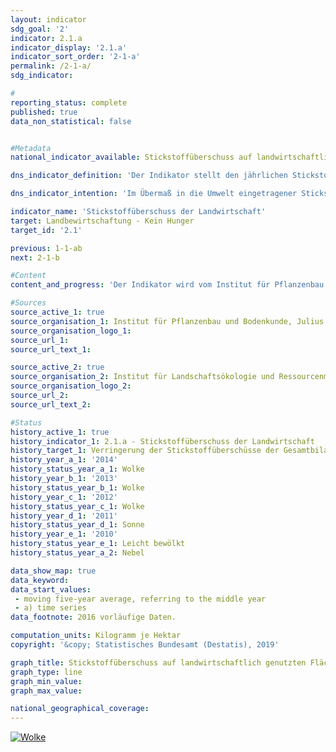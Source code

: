 ```yaml
---                   
layout: indicator                   
sdg_goal: '2'                   
indicator: 2.1.a                   
indicator_display: '2.1.a'                   
indicator_sort_order: '2-1-a'                   
permalink: /2-1-a/                   
sdg_indicator:                    

#                   
reporting_status: complete                   
published: true                   
data_non_statistical: false                   


#Metadata                   
national_indicator_available: Stickstoffüberschuss auf landwirtschaftlich genutzten Flächen                   

dns_indicator_definition: 'Der Indikator stellt den jährlichen Stickstoffüberschuss für den Sektor Landwirtschaft, berechnet als Stickstoffzufuhr abzüglich Abfuhr von Stickstoff, in Kilogramm (kg) je Hektar (ha) landwirtschaftlich genutzter Fläche dar.'                   

dns_indicator_intention: 'Im Übermaß in die Umwelt eingetragener Stickstoff führt zur Belastung von Grund- und Oberflächenwasser, zur Überversorgung von Binnengewässern, Meeren und Landökosystemen mit Nährstoffen (Eutrophierung), zur Entstehung von Treibhausgasen und versauernden Luftschadstoffen mit negativen Folgen für Klima, Artenvielfalt und Landschaftsqualität. Für den Zeitraum 2028 bis 2032 soll im Mittel eine Verringerung der Stickstoffüberschüsse der Gesamtbilanz für Deutschland auf 70 Kilogramm je Hektar landwirtschaftlich genutzter Fläche pro Jahr erreicht werden.'                   

indicator_name: 'Stickstoffüberschuss der Landwirtschaft'                   
target: Landbewirtschaftung - Kein Hunger                   
target_id: '2.1'                   

previous: 1-1-ab                   
next: 2-1-b                   

#Content                    
content_and_progress: 'Der Indikator wird vom Institut für Pflanzenbau und Bodenkunde des Julius Kühn-Instituts und dem Institut für Landschaftsökologie und Ressourcenmanagement der Universität Gießen berechnet. Bei der Berechnung werden Stickstoffzufuhren durch Düngemittel, aus biologischer Stickstofffixierung, durch atmosphärische Einträge, die nicht von der Landwirtschaft emittiert wurden, durch Saat- und Pflanzgut sowie importierte und inländisch erzeugte Futtermittel berücksichtigt. Die Stickstoffabfuhr erfolgt über pflanzliche und tierische Marktprodukte.<br><br>Im Jahr 2016 waren Düngemittel mit 55,1&nbsp;% (107 Kilogramm Stickstoff je Hektar und Jahr) die wichtigste Komponente der Stickstoffzufuhr in der Gesamtbilanz. Futtermittel aus dem Inland trugen mit 22,4&nbsp;% (43 kg/ha), Futtermittel aus dem Ausland mit 12,1&nbsp;% (23 kg/ha), die biologische Stickstofffixierung mit 6,6&nbsp;% (13 kg/ha), die außerlandwirtschaftlichen Emissionen mit 2,0&nbsp;% (4 kg/ha), Saat- und Pflanzgut mit 0,7&nbsp;% (1 kg/ha) und Konfermente mit 1,1&nbsp;% (2 kg/ha) zur Stickstoffzufuhr bei. Während die Stickstoffzufuhr zwischen 1990 und 2016 um rund 9&nbsp;% verringert wurde, stieg die Stickstoffabfuhr zwischen 1990 und 2016 mit 41&nbsp;% deutlich stärker an. Dabei entfielen 2016 knapp drei Viertel der Stickstoffabfuhr aus der Landwirtschaft auf pflanzliche und ein Viertel auf tierische Marktprodukte.<br><br>Der Gesamtsaldo des Indikators wird nach dem Prinzip der Hoftor-Bilanz berechnet, somit werden Stickstoffflüsse im innerbetrieblichen Kreislauf nicht berücksichtigt. Als maßgebliche Zeitreihe für den Indikator dient das gleitende Fünfjahresmittel, welches sich jeweils aus dem Gesamtsaldo des betreffenden Jahres sowie der beiden Vor- und Folgejahre berechnet. Hierdurch werden witterungs- und marktabhängige jährliche Schwankungen ausgeglichen, die nicht von den landwirtschaftlichen Betrieben beeinflusst werden können. Der Indikator trifft keine Aussage zur regionalen Verteilung der Stickstoffüberschüsse. Auch wenn der für Deutschland als Ziel vorgegebene Durchschnittswert unterschritten wird, können regionale Stickstoffüberschüsse deutlich mehr als 70 Kilogramm je Hektar und Jahr betragen. <br><br>Der Stickstoffsaldo sank im Zeitraum von 1992 bis 2014 von 121 auf 97 Kilogramm je Hektar und Jahr (– 19,5&nbsp;%). Nach der starken Reduktion des Stickstoffüberschusses zu Beginn der Zeitreihe, ging der Stickstoffüberschuss zwischen 2010 und 2014 nur um 0,9&nbsp;% zurück. Setzt sich diese Entwicklung fort, kann eine Verringerung bis auf 70 Kilogramm je Hektar landwirtschaftlich genutzter Fläche im Jahresmittel 2028 bis 2032 nicht erreicht werden. <br><br>Der deutliche Rückgang des Stickstoffüberschusses Anfang der 1990er-Jahre resultierte aus einem reduzierten Düngemitteleinsatz und abnehmenden Tierbeständen in den neuen Bundesländern. Die vergleichsweise schwache Reduktion im weiteren Verlauf der Zeitreihe beruhte auf einem leichten Rückgang bei mineralischem Düngemitteleinsatz und höheren Erntemengen aufgrund des technischen Fortschritts in der Pflanzenproduktion und -züchtung (effizientere Stickstoffdüngung, Sortenspektrum) bei gleichzeitiger Ausweitung des Anbauumfangs ertragsstarker Kulturarten (Mais, Weizen) sowie einer verbesserten Futterverwertung bei den Nutztieren. <br><br>Der Indikator weist eine enge Beziehung zu den Indikatoren 3.2.a „Emissionen von Luftschadstoffen“, 6.1.b „Nitrat im Grundwasser“, 14.1.a „Stickstoffeintrag über die Zuflüsse in Nordund Ostsee“ und 15.2 „Eutrophierung der Ökosysteme“ auf.'                   

#Sources
source_active_1: true                           
source_organisation_1: Institut für Pflanzenbau und Bodenkunde, Julius Kühn-Institut                           
source_organisation_logo_1:                            
source_url_1:                            
source_url_text_1:                            

source_active_2: true                           
source_organisation_2: Institut für Landschaftsökologie und Ressourcenmanagement, Universität Gießen                           
source_organisation_logo_2:                            
source_url_2:                            
source_url_text_2:                            

#Status                   
history_active_1: true                   
history_indicator_1: 2.1.a - Stickstoffüberschuss der Landwirtschaft                   
history_target_1: Verringerung der Stickstoffüberschüsse der Gesamtbilanz für Deutschland auf 70 kg/ ha landwirtschaftlich genutzter Fläche im Jahresmittel 2028-2032
history_year_a_1: '2014'                           
history_status_year_a_1: Wolke
history_year_b_1: '2013'                           
history_status_year_b_1: Wolke
history_year_c_1: '2012'                           
history_status_year_c_1: Wolke
history_year_d_1: '2011'                           
history_status_year_d_1: Sonne
history_year_e_1: '2010'                           
history_status_year_e_1: Leicht bewölkt
history_status_year_a_2: Nebel

data_show_map: true                   
data_keyword:                    
data_start_values: 
 - moving five-year average, referring to the middle year
 - a) time series                   
data_footnote: 2016 vorläufige Daten.                   

computation_units: Kilogramm je Hektar                   
copyright: '&copy; Statistisches Bundesamt (Destatis), 2019'                   

graph_title: Stickstoffüberschuss auf landwirtschaftlich genutzten Flächen                   
graph_type: line                   
graph_min_value:                    
graph_max_value:                    

national_geographical_coverage:                    
---
```

<a href="https://nachhaltige-entwicklung-deutschland.github.io/open-sdg-site-starter/status/"><img src="https://g205sdgs.github.io/sdg-indicators/public/Wettersymbole/Wolke.png" alt="Wolke" />                           
</a>